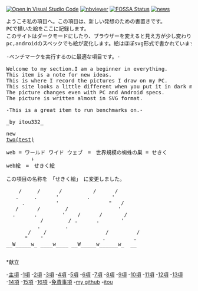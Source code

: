 
[![Open in Visual Studio Code](https://img.shields.io/static/v1?logo=visualstudiocode&label=&message=Open%20in%20Visual%20Studio%20Code&labelColor=2c2c32&color=007acc&logoColor=007acc)](https://open.vscode.dev/itou332/Privacy-policy)
[![nbviewer](https://raw.githubusercontent.com/taldatech/ee046211-deep-learning/main/assets/nbviewer_badge.svg)](https://nbviewer.org/github/itou332/)
[![FOSSA Status](https://app.fossa.com/api/projects/git%2Bgithub.com%2Fitou332%2Fitou332.svg?type=shield)](https://app.fossa.com/projects/git%2Bgithub.com%2Fitou332%2Fitou332?ref=badge_shield)
[![news](https://github.com/itou332/itou332/blob/main/test_obi3.svg)]( https://itou332.github.io/two/)

<pre>
ようこそ私の項目へ。この項目は、新しい発想のための書置きです。
PCで描いた絵をここに記録します。
このサイトはダークモードにしたり、ブラウザーを変えると見え方が少し変わります。
pc,androidのスペックでも絵が変化します。絵はほぼsvg形式で書かれています。

-ベンチマークを実行するのに最適な項目です。-

Welcome to my section.I am a beginner in everything.
This item is a note for new ideas.
This is where I record the pictures I draw on my PC.
This site looks a little different when you put it in dark mode or change browsers.
The picture changes even with PC and Android specs.
The picture is written almost in SVG format.

-This is a great item to run benchmarks on.-

_by itou332_

new
<a href ="https://itou332.github.io/two/">two(test)</a>

web = ワールド ワイド ウェブ　=　世界規模の蜘蛛の巣 = せきく
        ↓
web絵　=　せきく絵

この項目の名称を　「せきく絵」　に変更しました。

    /     /      /          /      / 
   .     .      '         .       '
     .          '                "   /
   /      /        /                '
  .      .        '    /      /       /
           /        / .      .       '
          .        .
       /    /                   /         /
      "    '                   .         .
__W_____w_ ____w____ __W_____w______w_  __

</pre>
<!--md your-markdown-"C:\Users\ULTRABOOK\Documents\GitHub\_includdes\nav.md"-->

   <nav aria-label="サイト内メニュー">
    <p>*献立</p>
    -<a href="https://itou332.github.io/top_page/">主項</a>
    -<a href="https://itou332.github.io/">1項</a>
    -<a href="https://itou332.github.io/itou332a.github.io/">2項</a>
    -<a href="https://itou332.github.io/diary">3項</a>
    -<a href="https://itou332.github.io/today/">4項</a>
    -<a href="https://itou332.github.io/challenge/">5項</a>
    -<a href="https://itou332.github.io/nontitle/">6項</a>
    -<a href="https://itou332.github.io/elaboration/">7項</a>
    -<a href="https://itou332.github.io/analog/">8項</a>
    -<a href="https://itou332.github.io/culture/">9項</a>
    -<a href="https://itou332.github.io/walk/">10項</a>
    -<a href="https://itou332.github.io/pine/">11項</a>
    -<a href="https://itou332.github.io/banboo/">12項</a>
    -<a href="https://itou332.github.io/pulm/">13項</a>
    -<a href="https://itou332.github.io/cypress/">14項</a>
    -<a href="https://itou332.github.io/Thujopsis-dolabrata-SIEBOLD-et-ZUCCARINI/">15項</a>
    -<a href="https://itou332.github.io/Castanea/">16項</a>
    -<a href="https://itou332.github.io/Privacy-policy/">免責事項</a>
    -<a href="https://github.com/itou332">my github</a>
    -<a href="https://redirect-adp.pages.dev/">itou</a>
   </nav>
   
<!--
![defaul_icon.png](https://github.com/itou332/itou332/blob/main/git_identicon.png)
![defaul_icon.gif](https://github.com/itou332/itou332/blob/main/git_icon_lifegame1.gif)-->
